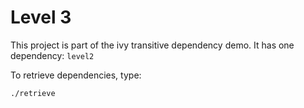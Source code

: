 Level 3
===

This project is part of the ivy transitive dependency demo.
It has one dependency: `level2`


To retrieve dependencies, type:


```
./retrieve
```
